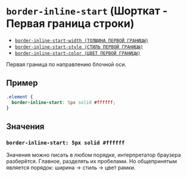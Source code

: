 # `border-inline-start` (Шорткат - Первая граница строки)

- [`border-inline-start-width (ТОЛЩИНА ПЕРВОЙ ГРАНИЦЫ)`](./border-inline-start-width.md)
- [`border-inline-start-style (СТИЛЬ ПЕРВОЙ ГРАНИЦЫ)`](./border-inline-start-style.md)
- [`border-inline-start-color (ЦВЕТ ПЕРВОЙ ГРАНИЦЫ)`](./border-inline-start-color.md)

Первая граница по направлению блочной оси.

## Пример

```css
.element {
  border-inline-start: 5px solid #ffffff;
}
```

## Значения

### `border-inline-start: 5px solid #ffffff`

Значения можно писать в любом порядке, интерпретатор браузера разберётся. Главное, разделять их пробелами. Но общепринятым является порядок: ширина → стиль → цвет рамки.
